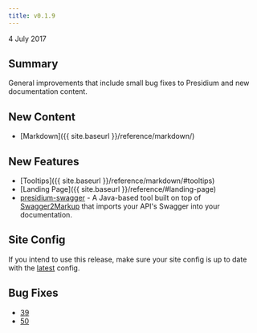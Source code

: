 ```yaml
---
title: v0.1.9
---
```


4 July 2017

## Summary

General improvements that include small bug fixes to Presidium and new documentation content.

## New Content

- [Markdown]({{ site.baseurl }}/reference/markdown/)

## New Features

- [Tooltips]({{ site.baseurl }}/reference/markdown/#tooltips)
- [Landing Page]({{ site.baseurl }}/reference/#landing-page)
- [presidium-swagger]({{site.baseurl}}/reference/#swagger) - A Java-based tool built on top of [Swagger2Markup](https://github.com/Swagger2Markup/swagger2markup) that imports your API's Swagger into your documentation.

## Site Config

If you intend to use this release, make sure your site config is up to date with the [latest](https://github.com/SPANDigital/presidium-template/releases/tag/v0.1.9) config.

## Bug Fixes

- [39](https://github.com/SPANDigital/presidium/issues/39)
- [50](https://github.com/SPANDigital/presidium/issues/50)
